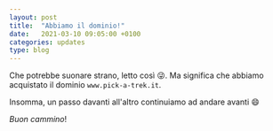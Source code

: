 ```yaml
---
layout: post
title:  "Abbiamo il dominio!"
date:   2021-03-10 09:05:00 +0100
categories: updates
type: blog
---
```

Che potrebbe suonare strano, letto così :stuck_out_tongue_winking_eye:. Ma significa che abbiamo acquistato il dominio `www.pick-a-trek.it`.

Insomma, un passo davanti all'altro continuiamo ad andare avanti :smile:


_Buon cammino_!